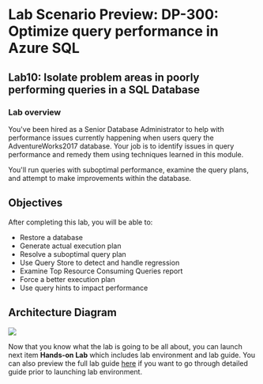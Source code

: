 # Lab Scenario Preview: DP-300:  Optimize query performance in Azure SQL 

## Lab10: Isolate problem areas in poorly performing queries in a SQL Database 

### Lab overview

You've been hired as a Senior Database Administrator to help with performance issues currently happening when users query the AdventureWorks2017 database. Your job is to identify issues in query performance and remedy them using techniques learned in this module.

You'll run queries with suboptimal performance, examine the query plans, and attempt to make improvements within the database.

## Objectives

After completing this lab, you will be able to:

- Restore a database
- Generate actual execution plan
- Resolve a suboptimal query plan
- Use Query Store to detect and handle regression
- Examine Top Resource Consuming Queries report
- Force a better execution plan
- Use query hints to impact performance

## Architecture Diagram

![](../images/)

Now that you know what the lab is going to be all about, you can launch next item **Hands-on Lab** which includes lab environment and lab guide. You can also preview the full lab guide [here](https://experience.cloudlabs.ai/#/labguidepreview/57834c0b-1a1b-4551-a97f-aa22429a4403) if you want to go through detailed guide prior to launching lab environment.  